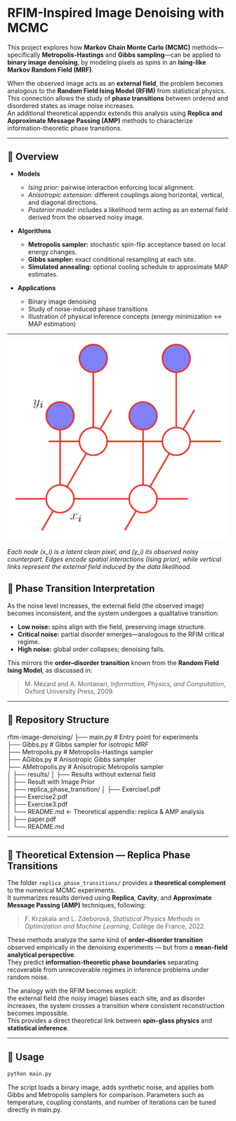 # RFIM-Inspired Image Denoising with MCMC

This project explores how **Markov Chain Monte Carlo (MCMC)** methods—specifically **Metropolis-Hastings** and **Gibbs sampling**—can be applied to **binary image denoising**, by modeling pixels as spins in an **Ising-like Markov Random Field (MRF)**.

When the observed image acts as an **external field**, the problem becomes analogous to the **Random Field Ising Model (RFIM)** from statistical physics.  
This connection allows the study of **phase transitions** between ordered and disordered states as image noise increases.  
An additional theoretical appendix extends this analysis using **Replica and Approximate Message Passing (AMP)** methods to characterize information-theoretic phase transitions.

---

## 🔸 Overview

- **Models**
  - *Ising prior:* pairwise interaction enforcing local alignment.
  - *Anisotropic extension:* different couplings along horizontal, vertical, and diagonal directions.
  - *Posterior model:* includes a likelihood term acting as an external field derived from the observed noisy image.

- **Algorithms**
  - **Metropolis sampler:** stochastic spin-flip acceptance based on local energy changes.
  - **Gibbs sampler:** exact conditional resampling at each site.
  - **Simulated annealing:** optional cooling schedule to approximate MAP estimates.

- **Applications**
  - Binary image denoising
  - Study of noise-induced phase transitions
  - Illustration of physical inference concepts (energy minimization ↔ MAP estimation)

---

![Graphical model of the MRF for image denoising](MRF.png)

*Each node \(x_i\) is a latent clean pixel, and \(y_i\) its observed noisy counterpart.
Edges encode spatial interactions (Ising prior), while vertical links represent the external field induced by the data likelihood.*

## 🔸 Phase Transition Interpretation

As the noise level increases, the external field (the observed image) becomes inconsistent, and the system undergoes a qualitative transition:

- **Low noise:** spins align with the field, preserving image structure.  
- **Critical noise:** partial disorder emerges—analogous to the RFIM critical regime.  
- **High noise:** global order collapses; denoising fails.

This mirrors the **order–disorder transition** known from the **Random Field Ising Model**, as discussed in:

> M. Mézard and A. Montanari, *Information, Physics, and Computation*, Oxford University Press, 2009.

---

## 🔸 Repository Structure
rfim-image-denoising/
├── main.py # Entry point for experiments  
├── Gibbs.py # Gibbs sampler for isotropic MRF  
├── Metropolis.py # Metropolis-Hastings sampler  
├── AGibbs.py # Anisotropic Gibbs sampler  
├── AMetropolis.py # Anisotropic Metropolis sampler  
│
├── results/
│ ├── Results without external field  
│ ├── Result with Image Prior  
│
├── replica_phase_transition/
│ ├── Exercise1.pdf  
│ ├── Exercise2.pdf  
│ ├── Exercise3.pdf  
│ └── README.md  ← Theoretical appendix: replica & AMP analysis  
│
├── paper.pdf  
│
└── README.md  

---

## 🔸 Theoretical Extension — Replica Phase Transitions

The folder `replica_phase_transitions/` provides a **theoretical complement** to the numerical MCMC experiments.  
It summarizes results derived using **Replica**, **Cavity**, and **Approximate Message Passing (AMP)** techniques, following:

> F. Krzakala and L. Zdeborová, *Statistical Physics Methods in Optimization and Machine Learning*, Collège de France, 2022.

These methods analyze the same kind of **order–disorder transition** observed empirically in the denoising experiments — but from a **mean-field analytical perspective**.  
They predict **information-theoretic phase boundaries** separating recoverable from unrecoverable regimes in inference problems under random noise.

The analogy with the RFIM becomes explicit:  
the external field (the noisy image) biases each site, and as disorder increases, the system crosses a transition where consistent reconstruction becomes impossible.  
This provides a direct theoretical link between **spin-glass physics** and **statistical inference**.

---

## 🔸 Usage

```bash
python main.py
```
The script loads a binary image, adds synthetic noise, and applies both Gibbs and Metropolis samplers for comparison.
Parameters such as temperature, coupling constants, and number of iterations can be tuned directly in main.py.
